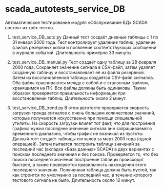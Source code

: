 # scada_autotests_service_DB
Автоматическое тестирование модуля «Обслуживание БД» SCADA состоят из трёх тестов.

1) test_service_DB_auto.py
Данный тест создаёт дневные таблицы с 1 по 31 января 2000 года. Тест контролирует удаление таблиц, удаление файлов резервных копий и появление соответствующих
сообщений в журнале событий. 
Длительность примерно 33 минуты. 

2) test_service_DB_manual.py
Тест создаёт одну таблицу за 28 февраля 2000 года. Сохраняет значение сигнала в CSV-файл, затем удаляет созданную таблицу и восстанавливает её из файла резервной.
Затем из восстановленной таблицы создаётся CSV-файл сигналов. Оба файла сравниваются между с собой и с эталонным файлом, хранящимся на ПК. 
Все файлы должны быть одинаковы. Таким образом проверяется правильность информации при восстановлении таблиц.
Длительность около 2 минут.

3) test_service_DB_trend.py
В этом автотесте проверяется скорость загрузки тренда сигналов с очень большим количеством значений, которые получаются искусственно при помощи специальной утилиты.
На скорость загрузки влияет тот факт, что для построения графика нужно последнее значение сигнала вне запрашиваемого временного диапазона,
чтобы график не возникал из пустоты.
Данный тест создаёт таблицы сигналов за март 2000 года (одной операцией). Затем пытается построить таблицу значений за последний час (вкладка «База данных» SCADA)
в двух вариантах с поиском последнего значения и без поиска. Проверяется то, что без поиска последнего значения построение таблицы происходит быстрее,
а также проверяется правильность нахождения этого последнего значения. Полученная таблица должна быть пустой, так как строится по умолчанию за последний час,
в течение которого тестового сигнала не было.
Длительность около 12 минут.
